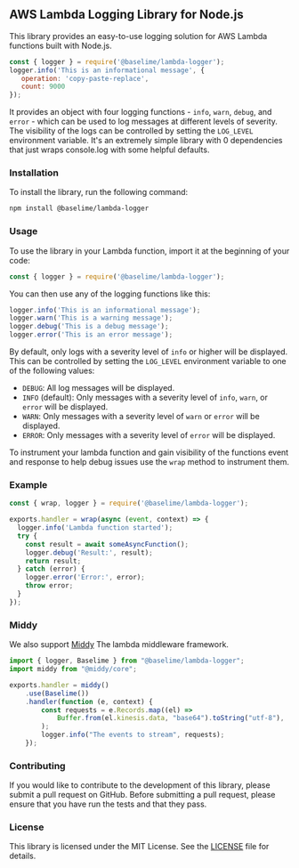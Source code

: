 ## AWS Lambda Logging Library for Node.js

This library provides an easy-to-use logging solution for AWS Lambda functions built with Node.js.

```javascript
const { logger } = require('@baselime/lambda-logger');
logger.info('This is an informational message', {
   operation: 'copy-paste-replace',
   count: 9000
});
```

It provides an object with four logging functions - `info`, `warn`, `debug`, and `error` - which can be used to log messages at different levels of severity. The visibility of the logs can be controlled by setting the `LOG_LEVEL` environment variable. It's an extremely simple library with 0 dependencies that just wraps console.log with some helpful defaults.

### Installation

To install the library, run the following command:

```bash
npm install @baselime/lambda-logger
```

### Usage

To use the library in your Lambda function, import it at the beginning of your code:

```javascript
const { logger } = require('@baselime/lambda-logger');
```

You can then use any of the logging functions like this:

```javascript
logger.info('This is an informational message');
logger.warn('This is a warning message');
logger.debug('This is a debug message');
logger.error('This is an error message');
```

By default, only logs with a severity level of `info` or higher will be displayed. This can be controlled by setting the `LOG_LEVEL` environment variable to one of the following values:

- `DEBUG`: All log messages will be displayed.
- `INFO` (default): Only messages with a severity level of `info`, `warn`, or `error` will be displayed.
- `WARN`: Only messages with a severity level of `warn` or `error` will be displayed.
- `ERROR`: Only messages with a severity level of `error` will be displayed.


To instrument your lambda function and gain visibility of the functions event and response to help debug issues use the `wrap` method to instrument them.
### Example

```javascript
const { wrap, logger } = require('@baselime/lambda-logger');

exports.handler = wrap(async (event, context) => {
  logger.info('Lambda function started');
  try {
    const result = await someAsyncFunction();
    logger.debug('Result:', result);
    return result;
  } catch (error) {
    logger.error('Error:', error);
    throw error;
  }
});
```

### Middy

We also support [Middy](https://middy.js.org) The lambda middleware framework.

```javascript
import { logger, Baselime } from "@baselime/lambda-logger";
import middy from "@middy/core";

exports.handler = middy()
	.use(Baselime())
	.handler(function (e, context) {
		const requests = e.Records.map((el) =>
			Buffer.from(el.kinesis.data, "base64").toString("utf-8"),
		);
		logger.info("The events to stream", requests);
	});
```


### Contributing

If you would like to contribute to the development of this library, please submit a pull request on GitHub. Before submitting a pull request, please ensure that you have run the tests and that they pass.

### License

This library is licensed under the MIT License. See the [LICENSE](LICENSE) file for details.
